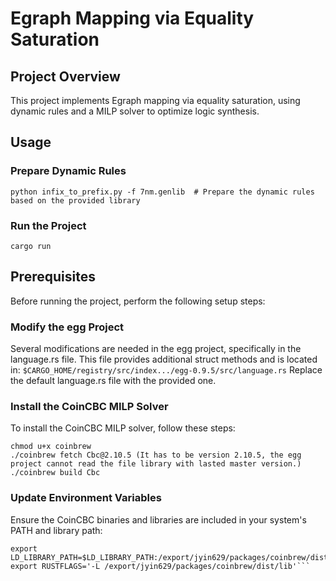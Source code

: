 # Egraph Mapping via Equality Saturation

## Project Overview

This project implements Egraph mapping via equality saturation, using dynamic rules and a MILP solver to optimize logic synthesis.

## Usage

### Prepare Dynamic Rules
```python infix_to_prefix.py -f 7nm.genlib  # Prepare the dynamic rules based on the provided library```

### Run the Project
```cargo run```

## Prerequisites
Before running the project, perform the following setup steps:

### Modify the egg Project
Several modifications are needed in the egg project, specifically in the language.rs file. This file provides additional struct methods and is located in:
```$CARGO_HOME/registry/src/index.../egg-0.9.5/src/language.rs```
Replace the default language.rs file with the provided one.

### Install the CoinCBC MILP Solver

To install the CoinCBC MILP solver, follow these steps:
```wget https://raw.githubusercontent.com/coin-or/coinbrew/master/coinbrew
chmod u+x coinbrew
./coinbrew fetch Cbc@2.10.5 (It has to be version 2.10.5, the egg project cannot read the file library with lasted master version.)
./coinbrew build Cbc
```

### Update Environment Variables
Ensure the CoinCBC binaries and libraries are included in your system's PATH and library path:
```export PATH=$PATH:/export/jyin629/packages/coinbrew/dist/bin
export LD_LIBRARY_PATH=$LD_LIBRARY_PATH:/export/jyin629/packages/coinbrew/dist/lib
export RUSTFLAGS='-L /export/jyin629/packages/coinbrew/dist/lib'```

